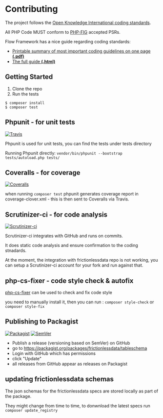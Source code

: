 # Contributing

The project follows the [Open Knowledge International coding standards](https://github.com/okfn/coding-standards).

All PHP Code MUST conform to [PHP-FIG](http://www.php-fig.org/psr/) accepted PSRs.

Flow Framework has a nice guide regarding coding standards:
* [Printable summary of most important coding guidelines on one page **(.pdf)**](http://flowframework.readthedocs.io/en/stable/_downloads/Flow_Coding_Guidelines_on_one_page.pdf)
* [The full guide **(.html)**](http://flowframework.readthedocs.io/en/stable/TheDefinitiveGuide/PartV/CodingGuideLines/PHP.html)


## Getting Started

1. Clone the repo
2. Run the tests
```
$ composer install
$ composer test
```

## Phpunit - for unit tests

[![Travis](https://travis-ci.org/frictionlessdata/tableschema-php.svg?branch=master)](https://travis-ci.org/frictionlessdata/tableschema-php)

Phpunit is used for unit tests, you can find the tests under tests directory

Running Phpunit directly: `vendor/bin/phpunit --bootstrap tests/autoload.php tests/`


## Coveralls - for coverage

[![Coveralls](http://img.shields.io/coveralls/frictionlessdata/tableschema-php.svg?branch=master)](https://coveralls.io/r/frictionlessdata/tableschema-php?branch=master)

when running `composer test` phpunit generates coverage report in coverage-clover.xml - this is then sent to Coveralls via Travis.


## Scrutinizer-ci - for code analysis

[![Scrutinizer-ci](https://scrutinizer-ci.com/g/OriHoch/tableschema-php/badges/quality-score.png?b=master)](https://scrutinizer-ci.com/g/OriHoch/tableschema-php/)

Scrutinizer-ci integrates with GitHub and runs on commits.

It does static code analysis and ensure confirmation to the coding stnadards.

At the moment, the integration with frictionlessdata repo is not working, you can setup a Scrutinizer-ci account for your fork and run against that.


## php-cs-fixer - code style check & autofix

[php-cs-fixer](https://github.com/FriendsOfPHP/PHP-CS-Fixer) can be used to check and fix code style

you need to manually install it, then you can run : `composer style-check` or `composer style-fix`
 

## Publishing to Packagist

[![Packagist](https://img.shields.io/packagist/dm/frictionlessdata/tableschema.svg)](https://packagist.org/packages/frictionlessdata/tableschema)
[![SemVer](https://img.shields.io/badge/versions-SemVer-brightgreen.svg)](http://semver.org/)

* Publish a release (versioning based on SemVer) on GitHub
* go to https://packagist.org/packages/frictionlessdata/tableschema
* Login with GitHub which has permissions
* click "Update"
* all releases from GitHub appear as releases on Packagist

## updating frictionlessdata schemas

The json schemas for the frictionlessdata specs are stored locally as part of the package.

They might change from time to time, to donwnload the latest specs run `composer update_registry`
